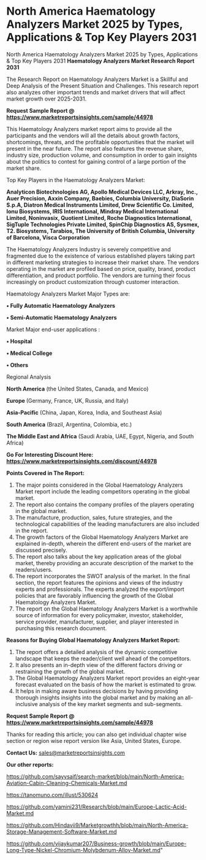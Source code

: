 # North America Haematology Analyzers Market 2025 by Types, Applications & Top Key Players 2031
North America Haematology Analyzers Market 2025 by Types, Applications & Top Key Players 2031
<strong>Haematology Analyzers Market Research Report 2031</strong>

The Research Report on Haematology Analyzers Market is a Skillful and Deep Analysis of the Present Situation and Challenges. This research report also analyzes other important trends and market drivers that will affect market growth over 2025-2031.

<strong>Request Sample Report @ <a href=https://www.marketreportsinsights.com/sample/44978>https://www.marketreportsinsights.com/sample/44978</a></strong>

This Haematology Analyzers market report aims to provide all the participants and the vendors will all the details about growth factors, shortcomings, threats, and the profitable opportunities that the market will present in the near future. The report also features the revenue share, industry size, production volume, and consumption in order to gain insights about the politics to contest for gaining control of a large portion of the market share.

Top Key Players in the Haematology Analyzers Market:

<strong>Analyticon Biotechnologies AG, Apollo Medical Devices LLC, Arkray, Inc., Auer Precision, Axxin Company, Baebies, Columbia University, DiaSorin S.p.A, Diatron Medical Instruments Limited, Drew Scientific Co. Limited, Ionu Biosystems, IRIS International, Mindray Medical International Limited, Noninvasix, Quotient Limited, Roche Diagnostics International, SigTuple Technologies Private Limited, SpinChip Diagnostics AS, Sysmex, T2. Biosystems, Tarabios, The University of British Columbia, University of Barcelona, Visca Corporation</strong>

The Haematology Analyzers Industry is severely competitive and fragmented due to the existence of various established players taking part in different marketing strategies to increase their market share. The vendors operating in the market are profiled based on price, quality, brand, product differentiation, and product portfolio. The vendors are turning their focus increasingly on product customization through customer interaction.

Haematology Analyzers Market Major Types are:

<strong>•  Fully Automatic Haematology Analyzers

•  Semi-Automatic Haematology Analyzers</strong>

Market Major end-user applications :

<strong>•  Hospital

•  Medical College

•  Others</strong>

Regional Analysis

</u><strong><b>North America</b></strong> (the United States, Canada, and Mexico)

<strong><b>Europe </b></strong>(Germany, France, UK, Russia, and Italy)

<strong><b>Asia-Pacific</b></strong> (China, Japan, Korea, India, and Southeast Asia)

<strong><b>South America</b></strong> (Brazil, Argentina, Colombia, etc.)

<strong><b>The Middle East and Africa</b></strong> (Saudi Arabia, UAE, Egypt, Nigeria, and South Africa)

<strong>Go For Interesting Discount Here: <a href=https://www.marketreportsinsights.com/discount/44978>https://www.marketreportsinsights.com/discount/44978</a></strong>

<strong>Points Covered in The Report:</strong>
<ol>
  <li>The major points considered in the Global Haematology Analyzers Market report include the leading competitors operating in the global market.</li>
  <li>The report also contains the company profiles of the players operating in the global market.</li>
  <li>The manufacture, production, sales, future strategies, and the technological capabilities of the leading manufacturers are also included in the report.</li>
  <li>The growth factors of the Global Haematology Analyzers Market are explained in-depth, wherein the different end-users of the market are discussed precisely.</li>
  <li>The report also talks about the key application areas of the global market, thereby providing an accurate description of the market to the readers/users.</li>
  <li>The report incorporates the SWOT analysis of the market. In the final section, the report features the opinions and views of the industry experts and professionals. The experts analyzed the export/import policies that are favorably influencing the growth of the Global Haematology Analyzers Market.</li>
  <li>The report on the Global Haematology Analyzers Market is a worthwhile source of information for every policymaker, investor, stakeholder, service provider, manufacturer, supplier, and player interested in purchasing this research document.</li>
</ol>
<strong>Reasons for Buying Global Haematology Analyzers Market Report:</strong>

<ol>
  <li>The report offers a detailed analysis of the dynamic competitive landscape that keeps the reader/client well ahead of the competitors.</li>
  <li>It also presents an in-depth view of the different factors driving or restraining the growth of the global market.</li>
  <li>The Global Haematology Analyzers Market report provides an eight-year forecast evaluated on the basis of how the market is estimated to grow.</li>
  <li>It helps in making aware business decisions by having providing thorough insights insights into the global market and by making an all-inclusive analysis of the key market segments and sub-segments.</li>
</ol>
<strong>Request Sample Report @ <a href=https://www.marketreportsinsights.com/sample/44978>https://www.marketreportsinsights.com/sample/44978</a></strong>


Thanks for reading this article; you can also get individual chapter wise section or region wise report version like Asia, United States, Europe.

<strong>Contact Us:</strong>
sales@marketreportsinsights.com

<strong>Our other reports:</strong>

<a href=https://github.com/sayysaif/search-market/blob/main/North-America-Aviation-Cabin-Cleaning-Chemicals-Market.md>https://github.com/sayysaif/search-market/blob/main/North-America-Aviation-Cabin-Cleaning-Chemicals-Market.md</a>

<a href=https://tanomuno.com/illust/530624>https://tanomuno.com/illust/530624</a>

<a href=https://github.com/yamini231/Research/blob/main/Europe-Lactic-Acid-Market.md>https://github.com/yamini231/Research/blob/main/Europe-Lactic-Acid-Market.md</a>

<a href=https://github.com/Hindavii9/Marketgrowthh/blob/main/North-America-Storage-Management-Software-Market.md>https://github.com/Hindavii9/Marketgrowthh/blob/main/North-America-Storage-Management-Software-Market.md</a>

<a href=https://github.com/vijaykumar207/Business-growth/blob/main/Europe-Long-Type-Nickel-Chromium-Molybdenum-Alloy-Market.md>https://github.com/vijaykumar207/Business-growth/blob/main/Europe-Long-Type-Nickel-Chromium-Molybdenum-Alloy-Market.md</a>"
